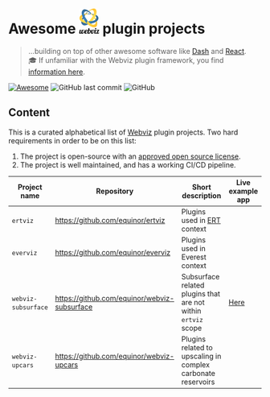 # Awesome <img height="50" src="https://github.com/equinor/webviz-config/raw/master/webviz_config/_docs/static/webviz-logo.svg?sanitize=true"> plugin projects

> ...building on top of other awesome software like [Dash](https://github.com/plotly/dash) and [React](https://github.com/facebook/react). <br/>
> :mortar_board: If unfamiliar with the Webviz plugin framework, you find [information here](https://github.com/equinor/webviz-config/blob/master/README.md).

[![Awesome](https://awesome.re/badge.svg)](https://awesome.re)
![GitHub last commit](https://img.shields.io/github/last-commit/equinor/webviz-awesome)
![GitHub](https://img.shields.io/github/license/equinor/webviz-awesome)

## Content

This is a curated alphabetical list of [Webviz](https://github.com/equinor/webviz-config) plugin projects. Two hard requirements in order to be on this list:
1. The project is open-source with an [approved open source license](https://opensource.org/licenses/alphabetical).
1. The project is well maintained, and has a working CI/CD pipeline.


| Project name        | Repository                                    | Short description                                                     | Live example app                                             |
|---------------------|-----------------------------------------------|-----------------------------------------------------------------------|--------------------------------------------------------------|
| `ertviz`            | https://github.com/equinor/ertviz             | Plugins used in [ERT](https://github.com/equinor/ert) context         |                                                              |  
| `everviz`           | https://github.com/equinor/everviz            | Plugins used in Everest context                                       |                                                              |  
| `webviz-subsurface` | https://github.com/equinor/webviz-subsurface  | Subsurface related plugins that are not within `ertviz` scope         | [Here](https://webviz-subsurface-example.azurewebsites.net/) |  
| `webviz-upcars`     | https://github.com/equinor/webviz-upcars      | Plugins related to upscaling in complex carbonate reservoirs          |                                                              |                                                              |  
